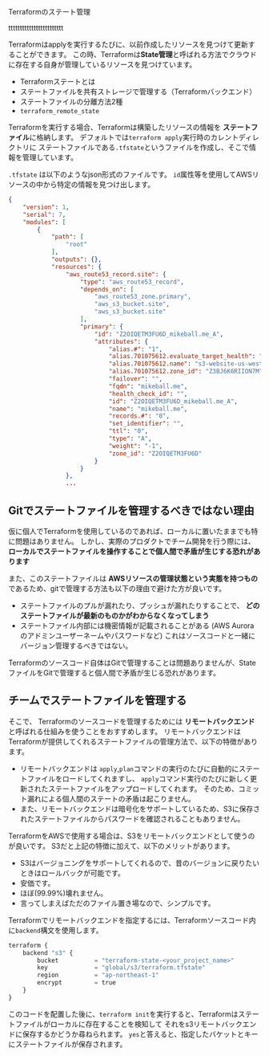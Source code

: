 Terraformのステート管理

tttttttttttttttttttttttt



Terraformはapplyを実行するたびに、以前作成したリソースを見つけて更新することができます。
この時、Terraformは**State管理**と呼ばれる方法でクラウドに存在する自身が管理しているリソースを見つけています。


- Terraformステートとは
- ステートファイルを共有ストレージで管理する（Terraformバックエンド）
- ステートファイルの分離方法2種
- `terraform_remote_state`

Terraformを実行する場合、Terraformは構築したリソースの情報を **ステートファイル**に格納します。
デフォルトでは`terraform apply`実行時のカレントディレクトリに ステートファイルである`.tfstate`というファイルを作成し、そこで情報を管理しています。

`.tfstate` は以下のようなjson形式のファイルです。
`id`属性等を使用してAWSリソースの中から特定の情報を見つけ出します。

```json
{
    "version": 1,
    "serial": 7,
    "modules": [
        {
            "path": [
                "root"
            ],
            "outputs": {},
            "resources": {
                "aws_route53_record.site": {
                    "type": "aws_route53_record",
                    "depends_on": [
                        "aws_route53_zone.primary",
                        "aws_s3_bucket.site",
                        "aws_s3_bucket.site"
                    ],
                    "primary": {
                        "id": "Z2OIQETM3FU6D_mikeball.me_A",
                        "attributes": {
                            "alias.#": "1",
                            "alias.701075612.evaluate_target_health": "false",
                            "alias.701075612.name": "s3-website-us-west-2.amazonaws.com",
                            "alias.701075612.zone_id": "Z3BJ6K6RIION7M",
                            "failover": "",
                            "fqdn": "mikeball.me",
                            "health_check_id": "",
                            "id": "Z2OIQETM3FU6D_mikeball.me_A",
                            "name": "mikeball.me",
                            "records.#": "0",
                            "set_identifier": "",
                            "ttl": "0",
                            "type": "A",
                            "weight": "-1",
                            "zone_id": "Z2OIQETM3FU6D"
                        }
                    }
                },
                ...
```


## Gitでステートファイルを管理するべきではない理由

仮に個人でTerraformを使用しているのであれば、ローカルに置いたままでも特に問題はありません。
しかし、実際のプロダクトでチーム開発を行う際には、 **ローカルでステートファイルを操作することで個人間で矛盾が生じする恐れがあります**

また、このステートファイルは **AWSリソースの管理状態という実態を持つもの**であるため、gitで管理する方法も以下の理由で避けた方が良いです。

- ステートファイルのプルが漏れたり、プッシュが漏れたりすることで、 **どのステートファイルが最新のものかがわからなくなってしまう**
- ステートファイル内部には機密情報が記載されることがある (AWS Auroraのアドミンユーザーネームやパスワードなど) これはソースコードと一緒にバージョン管理するべきではない。

Terraformのソースコード自体はGitで管理することは問題ありませんが、StateファイルをGitで管理すると個人間で矛盾が生じる恐れがあります。


## チームでステートファイルを管理する

そこで、 Terraformのソースコードを管理するためには **リモートバックエンド** と呼ばれる仕組みを使うことをおすすめします。
リモートバックエンドはTerraformが提供してくれるステートファイルの管理方法で、以下の特徴があります。

- リモートバックエンドは `apply`,`plan`コマンドの実行のたびに自動的にステートファイルをロードしてくれますし、
`apply`コマンド実行のたびに新しく更新されたステートファイルをアップロードしてくれます。
そのため、コミット漏れによる個人間のステートの矛盾は起こりません。
- また、リモートバックエンドは暗号化をサポートしているため、S3に保存されたステートファイルからパスワードを確認されることもありません。

TerraformをAWSで使用する場合は、S3をリモートバックエンドとして使うのが良いです。
S3だと上記の特徴に加えて、以下のメリットがあります。

- S3はバージョニングをサポートしてくれるので、昔のバージョンに戻りたいときはロールバックが可能です。
- 安価です。
- ほぼ(99.99%)壊れません。
- 言ってしまえばただのファイル置き場なので、シンプルです。

Terraformでリモートバックエンドを指定するには、Terraformソースコード内に`backend`構文を使用します。

```py
terraform {
    backend "s3" {
        bucket          = "terraform-state-<your_project_name>"
        key             = "global/s3/terraform.tfstate"
        region          = "ap-northeast-1"
        encrypt         = true
    }
}
```

このコードを配置した後に、`terraform init`を実行すると、Terraformはステートファイルがローカルに存在することを検知して
それをs3リモートバックエンドに保存するかどうか尋ねられます。 `yes`と答えると、指定したバケットとキーにステートファイルが保存されます。

























